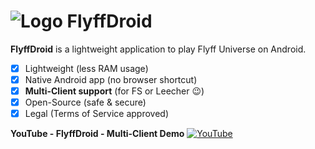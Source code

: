 # ![Logo](https://imguploader.de/images/2022/06/26/ic_launcher5acc11c4a97b1049.png) FlyffDroid

**FlyffDroid** is a lightweight application to play Flyff Universe on Android.


- [x] Lightweight (less RAM usage)
- [X] Native Android app (no browser shortcut)
- [x] **Multi-Client support** (for FS or Leecher :wink:)
- [x] Open-Source (safe & secure)
- [x] Legal (Terms of Service approved)

**YouTube - FlyffDroid - Multi-Client Demo**
[![YouTube](http://img.youtube.com/vi/bY8VQP32aOA/0.jpg)](http://www.youtube.com/watch?v=bY8VQP32aOA "FlyffDroid - Multi-Client Demo")
